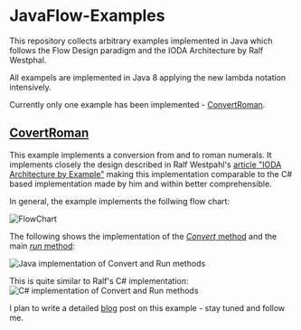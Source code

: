 # JavaFlow-Examples
This repository collects arbitrary examples implemented in Java which follows the Flow Design paradigm and the IODA Architecture by Ralf Westphal.

All exampels are implemented in Java 8 applying the new lambda notation intensively. 

Currently only one example has been implemented - [ConvertRoman](https://github.com/kuniss/JavaFlow-Examples/tree/master/ConvertRoman).

## [CovertRoman](https://github.com/kuniss/JavaFlow-Examples/tree/master/ConvertRoman)

This example implements a conversion from and to roman numerals. It implements closely the design described in Ralf Westpahl's [article "IODA Architecture by Example"](http://geekswithblogs.net/theArchitectsNapkin/archive/2015/05/02/ioda-architecture-by-example.aspx) making this implementation comparable to the C# based implementation made by him and within better comprehensible.

In general, the example implements the follwing flow chart:

![FlowChart](https://gwb.blob.core.windows.net/thearchitectsnapkin/Windows-Live-Writer/df23fce65724_C742/image_15.png)

The following shows the implementation of the [*Convert* method](ConvertRoman/src/de/grammarcraft/javaflow/examples/convertroman/operations/conversions/RomanConversions.java) and the main [*run* method](ConvertRoman/src/de/grammarcraft/javaflow/examples/convertroman/integration/head/Head.java):

![Java implementation of Convert and Run methods](http://blog.grammarcraft.de/wp-content/uploads/2016/05/JavaFlow-Body-Head-methods.jpg)

This is quite similar to Ralf's C# implementation:
![C# implementation of Convert and Run methods](https://gwb.blob.core.windows.net/thearchitectsnapkin/Windows-Live-Writer/df23fce65724_C742/image_thumb_13.png)

I plan to write a detailed [blog](http://blog.grammarcraft.de) post on this example - stay tuned and follow me. 
